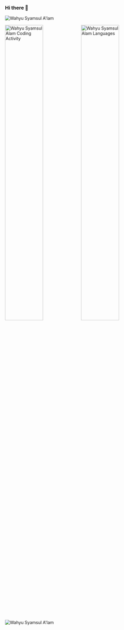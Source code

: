 ### Hi there 👋

![Wahyu Syamsul A'lam](https://komarev.com/ghpvc/?username=wahyusa "Wahyu Syamsul A'lam")

<img src="https://wakatime.com/share/@wahyusa/71791850-ac03-4f54-a567-bc36e543669f.svg" style="width:50%" alt="Wahyu Syamsul Alam Coding Activity"><img src="https://wakatime.com/share/@wahyusa/79415792-00f9-4ebd-9891-d7d4557755f2.svg" style="width:50%" alt="Wahyu Syamsul Alam Languages">

![Wahyu Syamsul A'lam](https://github-readme-stats.vercel.app/api?username=wahyusa&count_private=true&show_icons=true&v=2 "Wahyu Syamsul A'lam")

<!--
**wahyusa/wahyusa** is a ✨ _special_ ✨ repository because its `README.md` (this file) appears on your GitHub profile.

Here are some ideas to get you started:

- 🔭 I’m currently working on ...
- 🌱 I’m currently learning ...
- 👯 I’m looking to collaborate on ...
- 🤔 I’m looking for help with ...
- 💬 Ask me about ...
- 📫 How to reach me: ...
- 😄 Pronouns: ...
- ⚡ Fun fact: ...
-->
